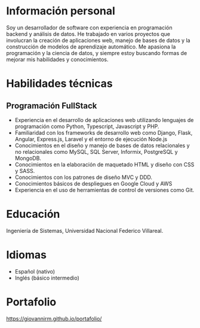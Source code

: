 # Información personal
Soy un desarrollador de software con experiencia en programación backend y análisis de datos. He trabajado en varios proyectos que involucran la creación de aplicaciones web, manejo de bases de datos y la construcción de modelos de aprendizaje automático. Me apasiona la programación y la ciencia de datos, y siempre estoy buscando formas de mejorar mis habilidades y conocimientos.

# Habilidades técnicas
## Programación FullStack
* Experiencia en el desarrollo de aplicaciones web utilizando lenguajes de programación como Python, Typescript, Javascript y PHP.
* Familiaridad con los frameworks de desarrollo web como Django, Flask, Angular, Express.js, Laravel y el entorno de ejecución Node.js
* Conocimientos en el diseño y manejo de bases de datos relacionales y no relacionales como MySQL, SQL Server, Informix, PostgreSQL y MongoDB.
* Conocimientos en la elaboración de maquetado HTML y diseño con CSS y SASS.
* Conocimientos con los patrones de diseño MVC y DDD.
* Conocimientos básicos de despliegues en Google Cloud y AWS
* Experiencia en el uso de herramientas de control de versiones como Git.
# Educación
Ingeniería de Sistemas, Universidad Nacional Federico Villareal.
# Idiomas
* Español (nativo)
* Inglés (básico intermedio)
# Portafolio
https://giovannirm.github.io/portafolio/
